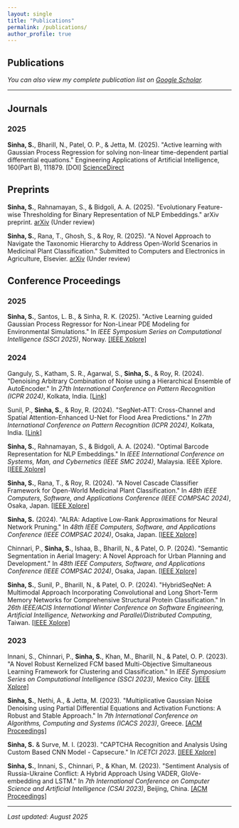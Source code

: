 ```yaml
---
layout: single
title: "Publications"
permalink: /publications/
author_profile: true
---
```


## Publications

*You can also view my complete publication list on [Google Scholar](https://scholar.google.com/citations?user=zXTZqf8AAAAJ&hl=en).*

---
## Journals

### 2025

**Sinha, S.**, Bharill, N., Patel, O. P., & Jetta, M. (2025). "Active learning with Gaussian Process Regression for solving non-linear time-dependent partial differential equations." Engineering Applications of Artificial Intelligence, 160(Part B), 111879. [DOI] [ScienceDirect](https://www.sciencedirect.com/science/article/pii/S0952197625018810?dgcid=author)

## Preprints

**Sinha, S.**, Rahnamayan, S., & Bidgoli, A. A. (2025). "Evolutionary Feature-wise Thresholding for Binary Representation of NLP Embeddings." arXiv preprint. [arXiv](https://arxiv.org/abs/2507.17025) (Under review)

**Sinha, S.**, Rana, T., Ghosh, S., & Roy, R. (2025). "A Novel Approach to Navigate the Taxonomic Hierarchy to Address Open-World Scenarios in Medicinal Plant Classification." Submitted to Computers and Electronics in Agriculture, Elsevier. [arXiv](https://arxiv.org/abs/2502.17289) (Under review)


## Conference Proceedings

### 2025

**Sinha, S.**, Santos, L. B., & Sinha, R. K. (2025). "Active Learning guided Gaussian Process Regressor for Non-Linear PDE Modeling for Environmental Simulations." In *IEEE Symposium Series on Computational Intelligence (SSCI 2025)*, Norway. [[IEEE Xplore]](https://ieeexplore.ieee.org/abstract/document/10995222)

### 2024

Ganguly, S., Katham, S. R., Agarwal, S., **Sinha, S.**, & Roy, R. (2024). "Denoising Arbitrary Combination of Noise using a Hierarchical Ensemble of AutoEncoder." In *27th International Conference on Pattern Recognition (ICPR 2024)*, Kolkata, India. [[Link]](https://link.springer.com/chapter/10.1007/978-3-031-78383-8_18)

Sunil, P., **Sinha, S.**, & Roy, R. (2024). "SegNet-ATT: Cross-Channel and Spatial Attention-Enhanced U-Net for Flood Area Predictions." In *27th International Conference on Pattern Recognition (ICPR 2024)*, Kolkata, India. [[Link]](https://link.springer.com/chapter/10.1007/978-3-031-78169-8_19)

**Sinha, S.**, Rahnamayan, S., & Bidgoli, A. A. (2024). "Optimal Barcode Representation for NLP Embeddings." In *IEEE International Conference on Systems, Man, and Cybernetics (IEEE SMC 2024)*, Malaysia. IEEE Xplore. [[IEEE Xplore]](https://ieeexplore.ieee.org/abstract/document/10831445)

**Sinha, S.**, Rana, T., & Roy, R. (2024). "A Novel Cascade Classifier Framework for Open-World Medicinal Plant Classification." In *48th IEEE Computers, Software, and Applications Conference (IEEE COMPSAC 2024)*, Osaka, Japan. [[IEEE Xplore]](https://ieeexplore.ieee.org/abstract/document/10633586)

**Sinha, S.** (2024). "ALRA: Adaptive Low-Rank Approximations for Neural Network Pruning." In *48th IEEE Computers, Software, and Applications Conference (IEEE COMPSAC 2024)*, Osaka, Japan. [[IEEE Xplore]](https://ieeexplore.ieee.org/abstract/document/10633455)

Chinnari, P., **Sinha, S.**, Ishaa, B., Bharill, N., & Patel, O. P. (2024). "Semantic Segmentation in Aerial Imagery: A Novel Approach for Urban Planning and Development." In *48th IEEE Computers, Software, and Applications Conference (IEEE COMPSAC 2024)*, Osaka, Japan. [[IEEE Xplore]](https://ieeexplore.ieee.org/abstract/document/10633511)

**Sinha, S.**, Sunil, P., Bharill, N., & Patel, O. P. (2024). "HybridSeqNet: A Multimodal Approach Incorporating Convolutional and Long Short-Term Memory Networks for Comprehensive Structural Protein Classification." In *26th IEEE/ACIS International Winter Conference on Software Engineering, Artificial Intelligence, Networking and Parallel/Distributed Computing*, Taiwan. [[IEEE Xplore]](https://ieeexplore.ieee.org/abstract/document/10466300/)

### 2023

Innani, S., Chinnari, P., **Sinha, S.**, Khan, M., Bharill, N., & Patel, O. P. (2023). "A Novel Robust Kernelized FCM based Multi-Objective Simultaneous Learning Framework for Clustering and Classification." In *IEEE Symposium Series on Computational Intelligence (SSCI 2023)*, Mexico City. [[IEEE Xplore]](https://ieeexplore.ieee.org/abstract/document/10371818)

**Sinha, S.**, Nethi, A., & Jetta, M. (2023). "Multiplicative Gaussian Noise Denoising using Partial Differential Equations and Activation Functions: A Robust and Stable Approach." In *7th International Conference on Algorithms, Computing and Systems (ICACS 2023)*, Greece. [[ACM Proceedings]](https://dl.acm.org/doi/abs/10.1145/3631908.3631931)

**Sinha, S.** & Surve, M. I. (2023). "CAPTCHA Recognition and Analysis Using Custom Based CNN Model - Capsecure." In *ICETCI 2023*. [[IEEE Xplore]](https://ieeexplore.ieee.org/abstract/document/10331187)

**Sinha, S.**, Innani, S., Chinnari, P., & Khan, M. (2023). "Sentiment Analysis of Russia-Ukraine Conflict: A Hybrid Approach Using VADER, GloVe-embedding and LSTM." In *7th International Conference on Computer Science and Artificial Intelligence (CSAI 2023)*, Beijing, China. [[ACM Proceedings]](https://dl.acm.org/doi/10.1145/3638584.3638675)

---


*Last updated: August 2025*